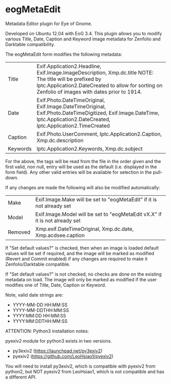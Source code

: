 eogMetaEdit
===========

Metadata Editor plugin for Eye of Gnome.

Developed on Ubuntu 12.04 with EoG 3.4.   This plugin allows you to  modify various
Title, Date, Caption and Keyword image metadata for Zenfolio and Darktable compatibility.

The eogMetaEdit form modifies the following metadata:

<table>
	<tr>
		<td>Title</td><td>Exif.Application2.Headline, Exif.Image.ImageDescription, 
		Xmp.dc.title NOTE: The title will be prefixed by Iptc.Application2.DateCreated 
		to allow for sorting on Zenfolio of images with dates prior to 1914.</td>
	</tr>
	<tr>
		<td>Date</td><td>Exif.Photo.DateTimeOriginal, Exif.Image.DateTimeOriginal, 
		Exif.Photo.DateTimeDigitized, Exif.Image.DateTime, Iptc.Application2.DateCreated, 
		Iptc.Application2.TimeCreated</td>
	</tr>
	<tr>
		<td>Caption</td><td>Exif.Photo.UserComment,	Iptc.Application2.Caption, 
		Xmp.dc.description</td>
	</tr>
	<tr>
		<td>Keywords</td><td>Iptc.Application2.Keywords, Xmp.dc.subject</td>
	</tr>
</table>

For the above, the tags will be read from the file in the order given and the first
valid, non null, entry will be used as the default (i.e. displayed in the form field).
Any other valid entries will be available for selection in the pull-down.

If any changes are made the following will also be modified automatically:

<table>
	<tr>
		<td>Make</td><td>Exif.Image.Make will be set to "eogMetaEdit" if it is not already set</td>
	</tr>
	<tr>
		<td>Model</td><td>Exif.Image.Model will be set to "eogMetaEdit vX.X" if it is not already set</td>
	</tr>
	<tr>
		<td>Removed</td><td>Xmp.exif.DateTimeOriginal, Xmp.dc.date, Xmp.acdsee.caption</td>
	</tr>
</table>


If "Set default values?" is checked, then when an image is loaded default values will be set
if required, and the image will be marked as modified (Revert and Commit enabled) if any changes
are required to make it Zenfolio/Darktable compatible.

If "Set default values?" is not checked, no checks are done on the existing metadata on load.  The
image will only be marked as modified if the user modifies one of Title, Date, Caption or Keyword.


Note, valid date strings are:

* YYYY-MM-DD HH:MM:SS
* YYYY-MM-DDTHH:MM:SS
* YYYY:MM:DD HH:MM:SS
* YYYY:MM:DDTHH:MM:SS


ATTENTION:
Python3 installation notes:

pyexiv2 module for python3 exists in two versions.

* py3exiv2 (https://launchpad.net/py3exiv2)
* pyexiv2 (https://github.com/LeoHsiao1/pyexiv2)

You will need to install py3exiv2, which is compatible with pyexiv2 from python2, but NOT pyexiv2 from LeoHsiao1, which is not compatible and has a different API.

